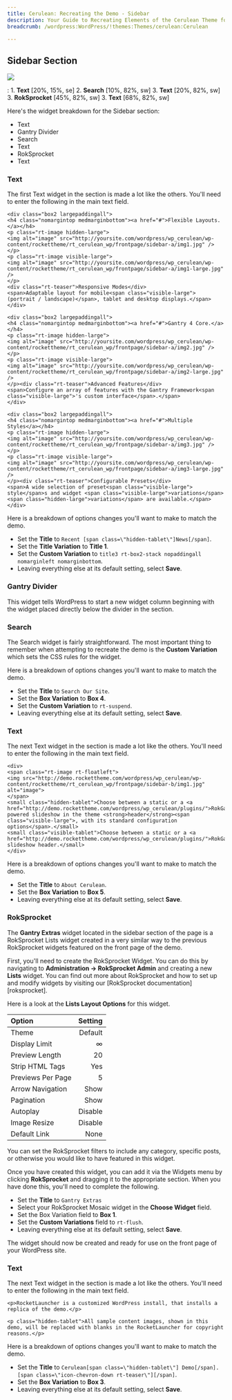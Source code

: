```yaml
---
title: Cerulean: Recreating the Demo - Sidebar
description: Your Guide to Recreating Elements of the Cerulean Theme for WordPress
breadcrumb: /wordpress:WordPress/!themes:Themes/cerulean:Cerulean

---
```


Sidebar Section
-----
![][sidebar]

:   1. **Text** [20%, 15%, se]
    2. **Search** [10%, 82%, sw]
    3. **Text** [20%, 82%, sw]
    3. **RokSprocket** [45%, 82%, sw]
    3. **Text** [68%, 82%, sw]

Here's the widget breakdown for the Sidebar section:

* Text
* Gantry Divider
* Search
* Text
* RokSprocket
* Text

### Text
The first Text widget in the section is made a lot like the others. You'll need to enter the following in the main text field.

~~~
<div class="box2 largepaddingall">
<h4 class="nomargintop medmarginbottom"><a href="#">Flexible Layouts.</a></h4>
<p class="rt-image hidden-large">
<img alt="image" src="http://yoursite.com/wordpress/wp_cerulean/wp-content/rockettheme/rt_cerulean_wp/frontpage/sidebar-a/img1.jpg" />
</p>
<p class="rt-image visible-large">
<img alt="image" src="http://yoursite.com/wordpress/wp_cerulean/wp-content/rockettheme/rt_cerulean_wp/frontpage/sidebar-a/img1-large.jpg" />
</p>
<div class="rt-teaser">Responsive Modes</div>
<span>Adaptable layout for mobile<span class="visible-large"> (portrait / landscape)</span>, tablet and desktop displays.</span>
</div>

<div class="box2 largepaddingall">
<h4 class="nomargintop medmarginbottom"><a href="#">Gantry 4 Core.</a></h4>
<p class="rt-image hidden-large">
<img alt="image" src="http://yoursite.com/wordpress/wp_cerulean/wp-content/rockettheme/rt_cerulean_wp/frontpage/sidebar-a/img2.jpg" />
</p>
<p class="rt-image visible-large">
<img alt="image" src="http://yoursite.com/wordpress/wp_cerulean/wp-content/rockettheme/rt_cerulean_wp/frontpage/sidebar-a/img2-large.jpg" />
</p><div class="rt-teaser">Advanced Features</div>
<span>Configure an array of features with the Gantry Framework<span class="visible-large">'s custom interface</span>.</span>
</div>

<div class="box2 largepaddingall">
<h4 class="nomargintop medmarginbottom"><a href="#">Multiple Styles</a></h4>
<p class="rt-image hidden-large">
<img alt="image" src="http://yoursite.com/wordpress/wp_cerulean/wp-content/rockettheme/rt_cerulean_wp/frontpage/sidebar-a/img3.jpg" />
</p>
<p class="rt-image visible-large">
<img alt="image" src="http://yoursite.com/wordpress/wp_cerulean/wp-content/rockettheme/rt_cerulean_wp/frontpage/sidebar-a/img3-large.jpg" />
</p><div class="rt-teaser">Configurable Presets</div>
<span>A wide selection of preset<span class="visible-large"> style</span>s and widget <span class="visible-large">variations</span><span class="hidden-large">variations</span> are available.</span>
</div>
~~~

Here is a breakdown of options changes you'll want to make to match the demo.

* Set the **Title** to `Recent [span class=\"hidden-tablet\"]News[/span]`.
* Set the **Title Variation** to **Title 1**.
* Set the **Custom Variation** to `title3 rt-box2-stack nopaddingall nomarginleft nomarginbottom`.
* Leaving everything else at its default setting, select **Save**.

### Gantry Divider
This widget tells WordPress to start a new widget column beginning with the widget placed directly below the divider in the section.

### Search
The Search widget is fairly straightforward. The most important thing to remember when attempting to recreate the demo is the **Custom Variation** which sets the CSS rules for the widget.

Here is a breakdown of options changes you'll want to make to match the demo.

* Set the **Title** to `Search Our Site`.
* Set the **Box Variation** to **Box 4**.
* Set the **Custom Variation** to `rt-suspend`.
* Leaving everything else at its default setting, select **Save**.

### Text
The next Text widget in the section is made a lot like the others. You'll need to enter the following in the main text field.

~~~
<div>
<span class="rt-image rt-floatleft">
<img src="http://demo.rockettheme.com/wordpress/wp_cerulean/wp-content/rockettheme/rt_cerulean_wp/frontpage/sidebar-b/img1.jpg" alt="image">
</span>
<small class="hidden-tablet">Choose between a static or a <a href="http://demo.rockettheme.com/wordpress/wp_cerulean/plugins/">RokGallery</a> powered slideshow in the theme <strong>header</strong><span class="visible-large">, with its standard configuration options</span>.</small>
<small class="visible-tablet">Choose between a static or a <a href="http://demo.rockettheme.com/wordpress/wp_cerulean/plugins/">RokGallery</a> slideshow header.</small>
</div>
~~~

Here is a breakdown of options changes you'll want to make to match the demo.

* Set the **Title** to `About Cerulean`.
* Set the **Box Variation** to **Box 5**.
* Leaving everything else at its default setting, select **Save**.

### RokSprocket
The **Gantry Extras** widget located in the sidebar section of the page is a RokSprocket Lists widget created in a very similar way to the previous RokSprocket widgets featured on the front page of the demo.

First, you'll need to create the RokSprocket Widget. You can do this by navigating to **Administration -> RokSprocket Admin** and creating a new **Lists** widget. 
You can find out more about RokSprocket and how to set up and modify widgets by visiting our [RokSprocket documentation][roksprocket].

Here is a look at the **Lists Layout Options** for this widget.

| Option            | Setting |  
| :---------------- | ------: |  
| Theme             | Default |  
| Display Limit     |       ∞ |  
| Preview Length    |      20 |  
| Strip HTML Tags   |     Yes |  
| Previews Per Page |       5 |  
| Arrow Navigation  |    Show |  
| Pagination        |    Show |  
| Autoplay          | Disable |  
| Image Resize      | Disable |  
| Default Link      |    None |  

You can set the RokSprocket filters to include any category, specific posts, or otherwise you would like to have featured in this widget.

Once you have created this widget, you can add it via the Widgets menu by clicking **RokSprocket** and dragging it to the appropriate section. When you have done this, you'll need to complete the following.

* Set the **Title** to `Gantry Extras`
* Select your RokSprocket Mosaic widget in the **Choose Widget** field.
* Set the Box Variation field to **Box 1**.
* Set the **Custom Variations** field to `rt-flush`.
* Leaving everything else at its default setting, select **Save**.

The widget should now be created and ready for use on the front page of your WordPress site.

### Text
The next Text widget in the section is made a lot like the others. You'll need to enter the following in the main text field.

~~~
<p>RocketLauncher is a customized WordPress install, that installs a replica of the demo.</p>

<p class="hidden-tablet">All sample content images, shown in this demo, will be replaced with blanks in the RocketLauncher for copyright reasons.</p>
~~~

Here is a breakdown of options changes you'll want to make to match the demo.

* Set the **Title** to `Cerulean[span class=\"hidden-tablet\"] Demo[/span].  [span class=\"icon-chevron-down rt-teaser\"][/span]`.
* Set the **Box Variation** to **Box 3**.
* Leaving everything else at its default setting, select **Save**.

[sidebar]: assets/sidebar.jpg